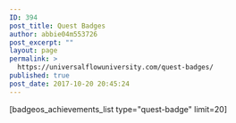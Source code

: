 ```yaml
---
ID: 394
post_title: Quest Badges
author: abbie04m553726
post_excerpt: ""
layout: page
permalink: >
  https://universalflowuniversity.com/quest-badges/
published: true
post_date: 2017-10-20 20:45:24
---
```

[badgeos_achievements_list type="quest-badge" limit=20]